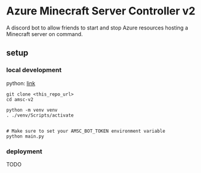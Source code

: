# Azure Minecraft Server Controller v2
A discord bot to allow friends to start and stop Azure resources hosting a Minecraft server on command.

## setup

### local development

python: [link](https://www.python.org/downloads/])

```
git clone <this_repo_url>
cd amsc-v2

python -m venv venv
. ./venv/Scripts/activate


# Make sure to set your AMSC_BOT_TOKEN environment variable
python main.py
```

### deployment

TODO
